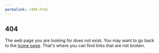 ```yaml
---
permalink: /404.html
---
```


## 404

The web page you are looking for does not exist. You may want to go back to the
[home page][home]. That's where you can find links that are not broken.

[home]: https://novakcgx.me/lnagb.js
